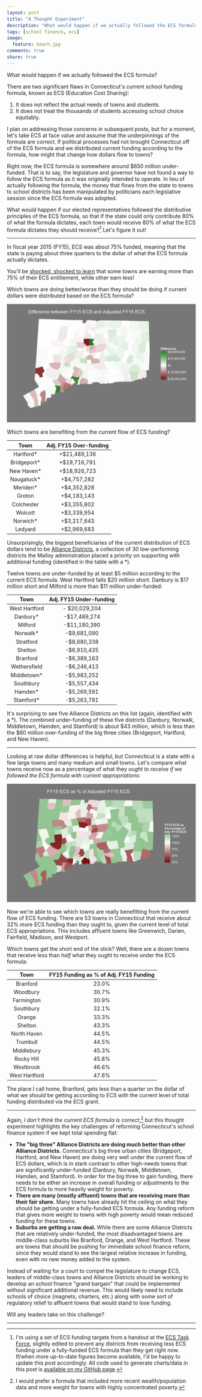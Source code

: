 ```yaml
---
layout: post
title: "A Thought Experiment"
description: "What would happen if we actually followed the ECS formula?"
tags: [school finance, ecs]
image:
  feature: beach.jpg
comments: true
share: true  
---
```


What would happen if we actually followed the ECS formula?

There are two significant flaws in Connecticut's current school funding formula, known as ECS (Education Cost Sharing):

1. It does not reflect the actual needs of towns and students.
2. It does not treat the thousands of students accessing school choice equitably.

I plan on addressing those concerns in subsequent posts, but for a moment, let's take ECS at face value and assume that the underpinnings of the formula are correct. If political processes had not brought Connecticut off of the ECS formula and we distributed current funding according to the formula, how might that change how dollars flow to towns?

Right now, the ECS formula is somewhere around $650 million under-funded. That is to say, the legislature and governor have not found a way to follow the ECS formula as it was originally intended to operate. In lieu of actually following the formula, the money that flows from the state to towns to school districts has been manipulated by politicians each legislative session since the ECS formula was adopted.

What would happen if our elected representatives followed the distributive principles of the ECS formula, so that if the state could only contribute 80% of what the formula dictates, each town would receive 80% of what the ECS formula dictates they should receive?[^1] Let's figure it out!

---

In fiscal year 2015 (FY15), ECS was about 75% funded, meaning that the state is paying about three quarters to the dollar of what the ECS formula actually dictates. 

You'll be [shocked, shocked to learn][casablanca] that some towns are earning more than 75% of their ECS entitlement, while other earn less!

Which towns are doing better/worse than they should be doing if current dollars were distributed based on the ECS formula? 

![absdiff](https://raw.githubusercontent.com/alspur/ecstargets/master/figures/ecsDiff.png)

Which towns are benefiting from the current flow of ECS funding?

| Town | Adj. FY15 Over-funding |
|:----:|:----:| 
| Hartford* | +$21,489,136 |
| Bridgeport* | +$19,716,791 |
| New Haven* | +$18,926,723 |
| Naugatuck* | +$4,757,282 |
| Meriden* | +$4,352,828 |
| Groton | +$4,183,143 |
| Colchester | +$3,355,802 |
| Wolcott | +$3,339,954 |
| Norwich* | +$3,217,643 |
| Ledyard | +$2,969,683 |

Unsurprisingly, the biggest beneficiaries of the current distribution of ECS dollars tend to be [Alliance Districts][alliance], a collection of 30 low-performing districts the Malloy administration placed a priority on supporting with additional funding (identified in the table with a *).

Twelve towns are under-funded by at least $5 million according to the current ECS formula. West Hartford falls $20 million short. Danbury is $17 million short and Milford is more than $11 million under-funded:

| Town | Adj. FY15 Under-funding |
|:----:|:----:| 
| West Hartford | - $20,029,204 |
| Danbury* | -$17,489,274 |
| Milford | -$11,180,390 |
| Norwalk* | -$9,681,090 |
| Stratford | -$8,680,338 |
| Shelton | -$6,910,435 |
| Branford | -$6,389,163 |
| Wethersfield | -$6,246,413 |
| Middletown* | -$5,983,252 |
| Southbury | -$5,557,434 |
| Hamden* | -$5,269,591 |
| Stamford* | -$5,263,781 |

It's surprising to see five Alliance Districts on this list (again, identified with a *). The combined under-funding of these five districts (Danbury, Norwalk, Middletown, Hamden, and Stamford) is about $43 million, which is less than the $60 million over-funding of the big three cities (Bridgeport, Hartford, and New Haven). 

---

Looking at raw dollar differences is helpful, but Connecticut is a state with a few large towns and many medium and small towns. Let's compare what towns receive now as a percentage of what they *ought to receive if we followed the ECS formula with current appropriations*:

![pctDiffECS](https://raw.githubusercontent.com/alspur/ecstargets/master/figures/ecsPctDiff.png)

Now we're able to see which towns are really benefitting from the current flow of ECS funding. There are 53 towns in Connecticut that receive about 32% more ECS funding than they ought to, given the current level of total ECS appropriations. This includes affluent towns like Greenwich, Darien, Fairfield, Madison, and Westport. 

Which towns get the short end of the stick? Well, there are a dozen towns that receive less than *half* what they ought to receive under the ECS formula:

|Town | FY15 Funding as % of Adj. FY15 Funding |
|:----:|:----:| 
| Branford |  23.0% |
| Woodbury | 30.7% |
| Farmington	| 30.9% |
| Southbury | 32.1% |
| Orange | 33.3% |
| Shelton	 | 43.3% |
| North Haven | 44.5% |
| Trumbull | 44.5% |
| Middlebury	| 45.3% |
| Rocky Hill	 | 45.8% |
| Westbrook | 46.6% |
| West Hartford | 47.6% |

The place I call home, Branford, gets less than a quarter on the dollar of what we *should* be getting according to ECS with the current level of total funding distributed via the ECS grant. 

---

 Again, *I don't think the current ECS formula is correct*,[^2] but this thought experiment highlights the key challenges of reforming Connecticut's school finance system if we kept total spending flat:

- **The "big three" Alliance Districts are doing much better than other Alliance Districts.** Connecticut's big three urban cities (Bridgeport, Hartford, and New Haven) are doing very well under the current flow of ECS dollars, which is in stark contrast to other high-needs towns that are significantly under-funded (Danbury, Norwalk, Middletown, Hamden, and Stamford). In order for the big three to gain funding, there needs to be either an increase in overall funding or adjustments to the ECS formula to more heavily weight for poverty. 
- **There are many (mostly affluent) towns that are receiving more than their fair share.** Many towns have already hit the ceiling on what they should be getting under a fully-funded ECS formula. Any funding reform that gives more weight to towns with high poverty would mean reduced funding for these towns.
- **Suburbs are getting a raw deal.** While there are some Alliance Districts that are relatively under-funded, the most disadvantaged towns are middle-class suburbs like Branford, Orange, and West Hartford. These are towns that should be pushing for immediate school finance reform, since they would stand to see the largest relative increase in funding, even with no new money added to the system.

Instead of waiting for a court to compel the legislature to change ECS, leaders of middle-class towns and Alliance Districts should be working to develop an school finance "grand bargain" that could be implemented without significant additional revenue. This would likely need to include schools of choice (magnets, charters, etc.) along with some sort of regulatory relief to affluent towns that would stand to lose funding. 

Will any leaders take on this challenge? 

---

[^1]: I'm using a set of ECS funding targets from a handout at the [ECS Task Force](http://www.cga.ct.gov/ed/CostSharing/taskforce.asp), slightly edited to prevent any districts from receiving less ECS funding under a fully-funded ECS formula than they get right now. If/when more up-to-date figures become available, I'd be happy to update this post accordingly. All code used to generate charts/data in this post is [available on my GitHub page](https://github.com/alspur/ecstargets).

[^2]: I would prefer a formula that included more recent wealth/population data and more weight for towns with highly concentrated poverty. 

[casablanca]: https://www.youtube.com/watch?v=SjbPi00k_ME

[alliance]: http://www.sde.ct.gov/sde/cwp/view.asp?a=2683&Q=334226

